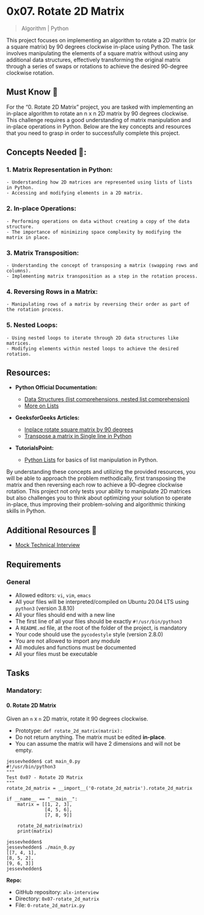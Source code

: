 0x07. Rotate 2D Matrix
===================================

> Algorithm | Python

This project focuses on implementing an algorithm to rotate a 2D matrix (or a square matrix) by 90 degrees clockwise in-place using Python. The task involves manipulating the elements of a square matrix without using any additional data structures, effectively transforming the original matrix through a series of swaps or rotations to achieve the desired 90-degree clockwise rotation.

Must Know 🤔️
------------

For the “0. Rotate 2D Matrix” project, you are tasked with implementing an in-place algorithm to rotate an n x n 2D matrix by 90 degrees clockwise. This challenge requires a good understanding of matrix manipulation and in-place operations in Python. Below are the key concepts and resources that you need to grasp in order to successfully complete this project.

Concepts Needed 📌:
--------------------

### 1. Matrix Representation in Python:

    - Understanding how 2D matrices are represented using lists of lists in Python.
    - Accessing and modifying elements in a 2D matrix.

### 2. In-place Operations:

    - Performing operations on data without creating a copy of the data structure.
    - The importance of minimizing space complexity by modifying the matrix in place.

### 3. Matrix Transposition:

    - Understanding the concept of transposing a matrix (swapping rows and columns).
    - Implementing matrix transposition as a step in the rotation process.

### 4. Reversing Rows in a Matrix:

    - Manipulating rows of a matrix by reversing their order as part of the rotation process.

### 5. Nested Loops:

    - Using nested loops to iterate through 2D data structures like matrices.
    - Modifying elements within nested loops to achieve the desired rotation.

Resources:
----------

* **Python Official Documentation:**

    - [Data Structures (list comprehensions, nested list comprehension)](https://docs.python.org/3/tutorial/datastructures.html)
    - [More on Lists](https://docs.python.org/3/tutorial/datastructures.html#more-on-lists)

* **GeeksforGeeks Articles:**

    - [Inplace rotate square matrix by 90 degrees](https://www.geeksforgeeks.org/inplace-rotate-square-matrix-by-90-degrees/)
    - [Transpose a matrix in Single line in Python](https://www.geeksforgeeks.org/transpose-matrix-single-line-python/)

* **TutorialsPoint:**

    - [Python Lists]() for basics of list manipulation in Python.

By understanding these concepts and utilizing the provided resources, you will be able to approach the problem methodically, first transposing the matrix and then reversing each row to achieve a 90-degree clockwise rotation. This project not only tests your ability to manipulate 2D matrices but also challenges you to think about optimizing your solution to operate in-place, thus improving their problem-solving and algorithmic thinking skills in Python.

Additional Resources 🔖️
------------------------

- [Mock Technical Interview](https://www.youtube.com/watch?feature=shared&v=yM9Xbi-MigE)

Requirements
------------

### General

-   Allowed editors: `vi`, `vim`, `emacs`
-   All your files will be interpreted/compiled on Ubuntu 20.04 LTS using `python3` (version 3.8.10)
-   All your files should end with a new line
-   The first line of all your files should be exactly `#!/usr/bin/python3`
-   A `README.md` file, at the root of the folder of the project, is mandatory
-   Your code should use the `pycodestyle` style (version 2.8.0)
-   You are not allowed to import any module
-   All modules and functions must be documented
-   All your files must be executable

Tasks
-----

### Mandatory:

#### 0\. Rotate 2D Matrix

Given an `n` x `n` 2D matrix, rotate it 90 degrees clockwise.

-   Prototype: `def rotate_2d_matrix(matrix):`
-   Do not return anything. The matrix must be edited **in-place**.
-   You can assume the matrix will have 2 dimensions and will not be empty.

```
jessevhedden$ cat main_0.py
#!/usr/bin/python3
"""
Test 0x07 - Rotate 2D Matrix
"""
rotate_2d_matrix = __import__('0-rotate_2d_matrix').rotate_2d_matrix

if __name__ == "__main__":
    matrix = [[1, 2, 3],
              [4, 5, 6],
              [7, 8, 9]]

    rotate_2d_matrix(matrix)
    print(matrix)

jessevhedden$
jessevhedden$ ./main_0.py
[[7, 4, 1],
[8, 5, 2],
[9, 6, 3]]
jessevhedden$
```

**Repo:**

-   GitHub repository: `alx-interview`
-   Directory: `0x07-rotate_2d_matrix`
-   File: `0-rotate_2d_matrix.py`